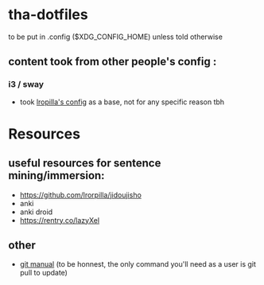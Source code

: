 # tha-dotfiles
to be put in .config ($XDG_CONFIG_HOME) unless told otherwise


## content took from other people's config :

### i3 / sway
- took [lropilla's config](https://github.com/lrorpilla/linuxrice) as a base, not for any specific reason tbh


# Resources
## useful resources for sentence mining/immersion:
- https://github.com/lrorpilla/jidoujisho
- anki
- anki droid
- https://rentry.co/lazyXel

## other
- [git manual](https://git-scm.com/docs/user-manual.html)
(to be honnest, the only command you'll need as a user is git pull to update)
